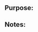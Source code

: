 [comment]: <> (Make sure your PR name matches the branch name.)

## Purpose:
[comment]: <> (What does your PR address or do?)

## Notes:
[comment]: <> (Anything we should know about your code? How to use it, gotchas, relationship to other code, etc?)
